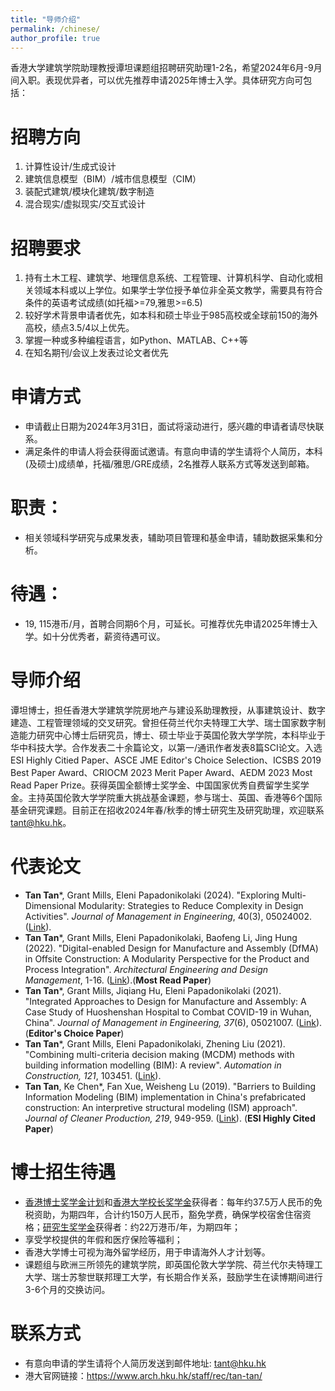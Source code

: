 ```yaml
---
title: "导师介绍"
permalink: /chinese/
author_profile: true
---
```

香港大学建筑学院助理教授谭坦课题组招聘研究助理1-2名，希望2024年6月-9月间入职。表现优异者，可以优先推荐申请2025年博士入学。具体研究方向可包括：
# 招聘方向
1. 计算性设计/生成式设计
2. 建筑信息模型（BIM）/城市信息模型（CIM）
3. 装配式建筑/模块化建筑/数字制造
4. 混合现实/虚拟现实/交互式设计
# 招聘要求
1. 持有土木工程、建筑学、地理信息系统、工程管理、计算机科学、自动化或相关领域本科或以上学位。如果学士学位授予单位非全英文教学，需要具有符合条件的英语考试成绩(如托福>=79,雅思>=6.5)
2. 较好学术背景申请者优先，如本科和硕士毕业于985高校或全球前150的海外高校，绩点3.5/4以上优先。
3. 掌握一种或多种编程语言，如Python、MATLAB、C++等
4. 在知名期刊/会议上发表过论文者优先
# 申请方式
* 申请截止日期为2024年3月31日，面试将滚动进行，感兴趣的申请者请尽快联系。
* 满足条件的申请人将会获得面试邀请。有意向申请的学生请将个人简历，本科(及硕士)成绩单，托福/雅思/GRE成绩，2名推荐人联系方式等发送到邮箱。
# 职责：
* 相关领域科学研究与成果发表，辅助项目管理和基金申请，辅助数据采集和分析。
# 待遇：
* 19, 115港币/月，首聘合同期6个月，可延长。可推荐优先申请2025年博士入学。如十分优秀者，薪资待遇可议。

# 导师介绍
谭坦博士，担任香港大学建筑学院房地产与建设系助理教授，从事建筑设计、数字建造、工程管理领域的交叉研究。曾担任荷兰代尔夫特理工大学、瑞士国家数字制造能力研究中心博士后研究员，博士、硕士毕业于英国伦敦大学学院，本科毕业于华中科技大学。合作发表二十余篇论文，以第一/通讯作者发表8篇SCI论文。入选ESI Highly Citied Paper、ASCE JME Editor's Choice Selection、ICSBS 2019 Best Paper Award、CRIOCM 2023 Merit Paper Award、AEDM 2023 Most Read Paper Prize。获得英国全额博士奖学金、中国国家优秀自费留学生奖学金。主持英国伦敦大学学院重大挑战基金课题，参与瑞士、英国、香港等6个国际基金研究课题。目前正在招收2024年春/秋季的博士研究生及研究助理，欢迎联系 [tant@hku.hk](mailto:tant@hku.hk)。
# 代表论文
* **Tan Tan***, Grant Mills, Eleni Papadonikolaki (2024). "Exploring Multi-Dimensional Modularity: Strategies to Reduce Complexity in Design Activities". <i>Journal of Management in Engineering</i>, 40(3), 05024002. ([Link](https://ascelibrary.org/doi/10.1061/JMENEA.MEENG-5596)).
* **Tan Tan***, Grant Mills, Eleni Papadonikolaki, Baofeng Li, Jing Hung (2022). "Digital-enabled Design for Manufacture and Assembly (DfMA) in Offsite Construction: A Modularity Perspective for the Product and Process Integration". <i>Architectural Engineering and Design Management</i>, 1-16. ([Link](https://doi.org/10.1080/17452007.2022.2104208)).(**Most Read Paper**)
* **Tan Tan***, Grant Mills, Jiqiang Hu, Eleni Papadonikolaki (2021). "Integrated Approaches to Design for Manufacture and Assembly: A Case Study of Huoshenshan Hospital to Combat COVID-19 in Wuhan, China". <i>Journal of Management in Engineering, 37</i>(6), 05021007. ([Link](https://ascelibrary.org/doi/abs/10.1061/%28ASCE%29ME.1943-5479.0000972)). (**Editor's Choice Paper**)
* **Tan Tan***, Grant Mills, Eleni Papadonikolaki, Zhening Liu (2021). "Combining multi-criteria decision making (MCDM) methods with building information modelling (BIM): A review". <i>Automation in Construction, 121</i>, 103451. ([Link](https://www.sciencedirect.com/science/article/pii/S0926580520310311)).
* **Tan Tan**, Ke Chen*, Fan Xue, Weisheng Lu (2019). "Barriers to Building Information Modeling (BIM) implementation in China's prefabricated construction: An interpretive structural modeling (ISM) approach". <i>Journal of Cleaner Production, 219</i>, 949-959. ([Link](https://www.sciencedirect.com/science/article/abs/pii/S095965261930530X)). (**ESI Highly Cited Paper**)

# 博士招生待遇
* [香港博士奖学金计划](https://gradsch.hku.hk/prospective_students/fees_scholarships_and_financial_support/hong_kong_phd_fellowship_scheme)和[香港大学校长奖学金](https://gradsch.hku.hk/prospective_students/fees_scholarships_and_financial_support/hku_presidential_phd_scholar_programme)获得者：每年约37.5万人民币的免税资助，为期四年，合计约150万人民币，豁免学费，确保学校宿舍住宿资格；[研究生奖学金](https://gradsch.hku.hk/prospective_students/fees_scholarships_and_financial_support/postgraduate_scholarships)获得者：约22万港币/年，为期四年；
* 享受学校提供的年假和医疗保险等福利；
* 香港大学博士可视为海外留学经历，用于申请海外人才计划等。
* 课题组与欧洲三所领先的建筑学院，即英国伦敦大学学院、荷兰代尔夫特理工大学、瑞士苏黎世联邦理工大学，有长期合作关系，鼓励学生在读博期间进行3-6个月的交换访问。

# 联系方式
* 有意向申请的学生请将个人简历发送到邮件地址: tant@hku.hk
* 港大官网链接：https://www.arch.hku.hk/staff/rec/tan-tan/
